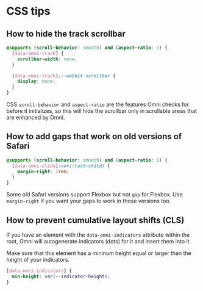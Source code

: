 
CSS tips
================================================================================


How to hide the track scrollbar
----------------------------------------

```css
@supports (scroll-behavior: smooth) and (aspect-ratio: 1) {
  [data-omni-track] {
    scrollbar-width: none;
  }

  [data-omni-track]::-webkit-scrollbar {
    display: none;
  }
}
```

CSS `scroll-behavior` and `aspect-ratio` are the features Omni checks for before it initializes,
so this will hide the scrollbar only in scrollable areas that are enhanced by Omni.


How to add gaps that work on old versions of Safari
----------------------------------------

```css
@supports (scroll-behavior: smooth) and (aspect-ratio: 1) {
  [data-omni-slide]:not(:last-child) {
    margin-right: 1rem;
  }
}
```

Some old Safari versions support Flexbox but not `gap` for Flexbox.
Use `margin-right` if you want your gaps to work in those versions too.


How to prevent cumulative layout shifts (CLS)
----------------------------------------

If you have an element with the `data-omni-indicators` attribute within the root,
Omni will autogenerate indicators (dots) for it and insert them into it.

Make sure that this element has a mininum height equal or larger than
the height of your indicators.

```css
[data-omni-indicators] {
  min-height: var(--indicator-height);
}
```

